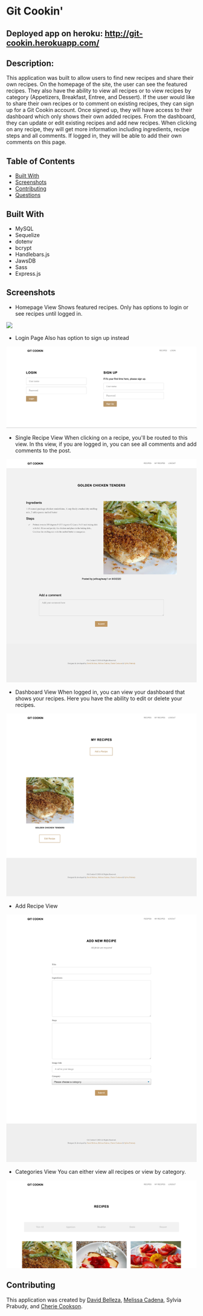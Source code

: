 # Git Cookin'

## Deployed app on heroku: http://git-cookin.herokuapp.com/

## Description: 
This application was built to allow users to find new recipes and share their own recipes. On the homepage of the site, the user can see the featured recipes. They also have the ability to view all recipes or to view recipes by category (Appetizers, Breakfast, Entree, and Dessert). If the user would like to share their own recipes or to comment on existing recipes, they can sign up for a Git Cookin account. Once signed up, they will have access to their dashboard which only shows their own added recipes. From the dashboard, they can update or edit existing recipes and add new recipes. When clicking on any recipe, they will get more information including ingredients, recipe steps and all comments. If logged in, they will be able to add their own comments on this page. 

## Table of Contents
* [Built With](#builtwith)
* [Screenshots](#screenshots)
* [Contributing](#contributing)
* [Questions](#questions)

## Built With
* MySQL
* Sequelize
* dotenv
* bcrypt
* Handlebars.js
* JawsDB
* Sass
* Express.js

## Screenshots

* Homepage View
Shows featured recipes. Only has options to login or see recipes until logged in.
<img src="public/images/localhost_3001_ (1).png">

* Login Page 
Also has option to sign up instead
<img src="public/images/Screen Shot 2020-09-05 at 6.17.10 PM.png">

* Single Recipe View
When clicking on a recipe, you'll be routed to this view. In ths view, if you are logged in, you can see all comments and add comments to the post.
<img src="public/images/localhost_3001_recipes_1.png">

* Dashboard View
When logged in, you can view your dashboard that shows your recipes. Here you have the ability to edit or delete your recipes.
<img src="public/images/localhost_3001_dashboard.png">

* Add Recipe View
<img src="public/images/localhost_3001_dashboard_new.png">

* Categories View
You can either view all recipes or view by category.
<img src="public/images/localhost_3001_recipes.png">

## Contributing
This application was created by <a href="https://github.com/d-belleza" target="_blank">David Belleza</a>, <a href="https://github.com/melissabcadena" target="_blank">Melissa Cadena</a>, Sylvia Prabudy, and <a href="https://github.com/cheriecookson" target="_blank">Cherie Cookson</a>.


